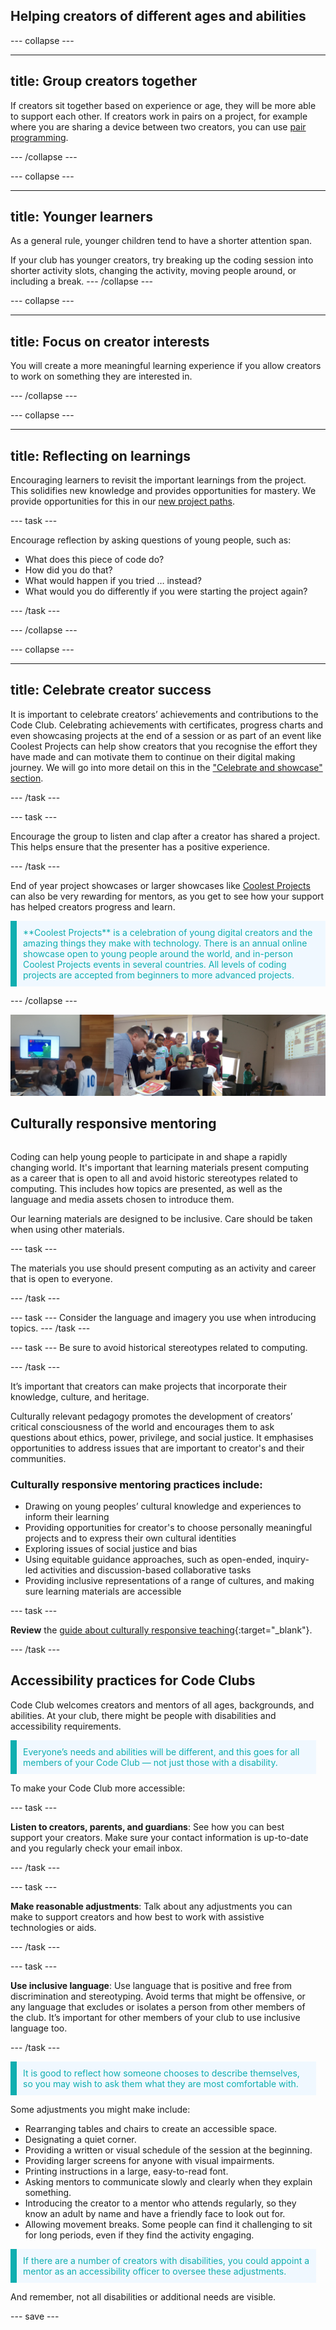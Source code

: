 ## Helping creators of different ages and abilities

--- collapse ---

---
title: Group creators together
---
If creators sit together based on experience or age, they will be more able to support each other. If creators work in pairs on a project, for example where you are sharing a device between two creators, you can use [pair programming](rpf.io/pair-programming). 

--- /collapse ---
  
--- collapse ---
  
---
title: Younger learners
---
As a general rule, younger children tend to have a shorter attention span.

If your club has younger creators, try breaking up the coding session into shorter activity slots, changing the activity, moving people around, or including a break.
--- /collapse ---

  
--- collapse ---
  
---
title: Focus on creator interests
---
You will create a more meaningful learning experience if you allow creators to work on something they are interested in.

--- /collapse ---
  

--- collapse ---
  
---
title: Reflecting on learnings
--- 
Encouraging learners to revisit the important learnings from the project. This solidifies new knowledge and provides opportunities for mastery. We provide opportunities for this in our [new project paths](https://projects.raspberrypi.org/en/paths).

--- task ---

Encourage reflection by asking questions of young people, such as:
+ What does this piece of code do?
+ How did you do that?
+ What would happen if you tried … instead? 
+ What would you do differently if you were starting the project again?

--- /task ---


--- /collapse ---

--- collapse ---
  
---
title: Celebrate creator success
---
It is important to celebrate creators’ achievements and contributions to the Code Club. Celebrating achievements with certificates, progress charts and even showcasing projects at the end of a session or as part of an event like Coolest Projects can help show creators that you recognise the effort they have made and can motivate them to continue on their digital making journey. We will go into more detail on this in the ["Celebrate and showcase" section](https://projects.raspberrypi.org/en/projects/club-mentoring/7).


--- /task ---



--- task ---

Encourage the group to listen and clap after a creator has shared a project. This helps ensure that the presenter has a positive experience.

--- /task ---

End of year project showcases or larger showcases like [Coolest Projects](https://online.coolestprojects.org/) can also be very rewarding for mentors, as you get to see how your support has helped creators progress and learn.

<p style="border-left: solid; border-width:10px; border-color: #0faeb0; background-color: aliceblue; padding: 10px;">
<span style="color: #0faeb0">**Coolest Projects**  is a celebration of young digital creators and the amazing things they make with technology. There is an annual online showcase open to young people around the world, and in-person Coolest Projects events in several countries. All levels of coding projects are accepted from beginners to more advanced projects.</p>

--- /collapse ---

![Examples of young people showcasing their projects. Image credit to : @yukiko_kikuchi, @SandraMaguire and @arucoderdojo](images/Showcase.png)


## Culturally responsive mentoring

<div style="display: flex; flex-wrap: wrap">
<div style="flex-basis: 200px; flex-grow: 1; margin-right: 15px;">
  
Coding can help young people to participate in and shape a rapidly changing world. It's important that learning materials present computing as a career that is open to all and avoid historic stereotypes related to computing. This includes how topics are presented, as well as the language and media assets chosen to introduce them. 
  
Our learning materials are designed to be inclusive. Care should be taken when using other materials.

--- task ---

The materials you use should present computing as an activity and career that is open to everyone.

--- /task ---

--- task ---
Consider the language and imagery you use when introducing topics.
--- /task ---

--- task ---
Be sure to avoid historical stereotypes related to computing.

--- /task ---

  
It’s important that creators can make projects that incorporate their knowledge, culture, and heritage.
  
Culturally relevant pedagogy promotes the development of creators’ critical consciousness of the world and encourages them to ask questions about ethics, power, privilege, and social justice. It emphasises opportunities to address issues that are important to creator's and their communities. 

  
### Culturally responsive mentoring practices include:
+ Drawing on young peoples’ cultural knowledge and experiences to inform their learning 
+ Providing opportunities for creator's to choose personally meaningful projects and to express their own cultural identities 
+ Exploring issues of social justice and bias
+ Using equitable guidance approaches, such as open-ended, inquiry-led activities and discussion-based collaborative tasks
+ Providing inclusive representations of a range of cultures, and making sure learning materials are accessible

  
--- task ---


**Review** the [guide about culturally responsive teaching](https://www.raspberrypi.org/blog/culturally-relevant-computing-curriculum-guidelines-for-teachers/){:target="_blank"}.


--- /task ---

## Accessibility practices for Code Clubs
Code Club welcomes creators and mentors of all ages, backgrounds, and abilities. At your club, there might be people with disabilities and accessibility requirements.

<p style="border-left: solid; border-width:10px; border-color: #0faeb0; background-color: aliceblue; padding: 10px;">
<span style="color: #0faeb0">Everyone’s needs and abilities will be different, and this goes for all members of your Code Club — not just those with a disability.</p>
  
To make your Code Club more accessible:

--- task --- 
  
**Listen to creators, parents, and guardians**: See how you can best support your creators. Make sure your contact information is up-to-date and you regularly check your email inbox.

--- /task ---

--- task --- 
  
**Make reasonable adjustments**: Talk about any adjustments you can make to support creators and how best to work with assistive technologies or aids.

--- /task ---

--- task --- 

**Use inclusive language**: Use language that is positive and free from discrimination and stereotyping. Avoid terms that might be offensive, or any language that excludes or isolates a person from other members of the club. It’s important for other members of your club to use inclusive language too. 

--- /task ---

<p style="border-left: solid; border-width:10px; border-color: #0faeb0; background-color: aliceblue; padding: 10px;">
<span style="color: #0faeb0">It is good to reflect how someone chooses to describe themselves, so you may wish to ask them what they are most comfortable with.</p>

Some adjustments you might make include:
+ Rearranging tables and chairs to create an accessible space.
+ Designating a quiet corner.
+ Providing a written or visual schedule of the session at the beginning.
+ Providing larger screens for anyone with visual impairments.
+ Printing instructions in a large, easy-to-read font.
+ Asking mentors to communicate slowly and clearly when they explain something.
+ Introducing the creator to a mentor who attends regularly, so they know an adult by name and have a friendly face to look out for.
+ Allowing movement breaks. Some people can find it challenging to sit for long periods, even if they find the activity engaging.

<p style="border-left: solid; border-width:10px; border-color: #0faeb0; background-color: aliceblue; padding: 10px;">
<span style="color: #0faeb0">If there are a number of creators with disabilities, you could appoint a mentor as an accessibility officer to oversee these adjustments.</p>

And remember, not all disabilities or additional needs are visible.


--- save ---
